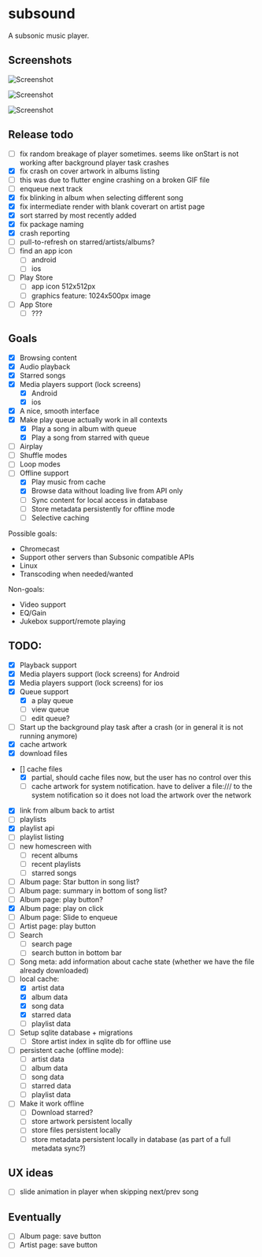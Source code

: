 # subsound

A subsonic music player.

## Screenshots

![Screenshot](screenshots/screenshot_161625497.png)

![Screenshot](screenshots/albumview.png)

![Screenshot](screenshots/artistview.png)

## Release todo

- [ ] fix random breakage of player sometimes. seems like onStart is not working after background player task crashes
- [X] fix crash on cover artwork in albums listing
 - [ ] this was due to flutter engine crashing on a broken GIF file
- [ ] enqueue next track
- [X] fix blinking in album when selecting different song
- [X] fix intermediate render with blank coverart on artist page
- [X] sort starred by most recently added
- [X] fix package naming
- [X] crash reporting
- [ ] pull-to-refresh on starred/artists/albums?
- [ ] find an app icon
  - [ ] android
  - [ ] ios
- [ ] Play Store
  - [ ] app icon 512x512px
  - [ ] graphics feature: 1024x500px image
- [ ] App Store
  - [ ] ???

## Goals

- [X] Browsing content
- [X] Audio playback
- [X] Starred songs
- [X] Media players support (lock screens)
  - [X] Android
  - [X] ios
- [X] A nice, smooth interface
- [X] Make play queue actually work in all contexts
  - [X] Play a song in album with queue
  - [X] Play a song from starred with queue
- [ ] Airplay
- [ ] Shuffle modes
- [ ] Loop modes
- [ ] Offline support
  - [X] Play music from cache
  - [X] Browse data without loading live from API only
  - [ ] Sync content for local access in database
  - [ ] Store metadata persistently for offline mode
  - [ ] Selective caching

Possible goals:
 - Chromecast
 - Support other servers than Subsonic compatible APIs
 - Linux
 - Transcoding when needed/wanted
 
Non-goals:
 - Video support
 - EQ/Gain
 - Jukebox support/remote playing

## TODO:
 - [X] Playback support
 - [X] Media players support (lock screens) for Android
 - [X] Media players support (lock screens) for ios
 - [X] Queue support
   - [X] a play queue
   - [ ] view queue
   - [ ] edit queue?
 - [ ] Start up the background play task after a crash (or in general it is not running anymore)
 - [X] cache artwork
 - [X] download files
 - [\] cache files
   - [X] partial, should cache files now, but the user has no control over this
   - [ ] cache artwork for system notification. have to deliver a file:/// 
         to the system notification so it does not load the artwork over the network
 - [X] link from album back to artist
 - [ ] playlists
  - [X] playlist api
  - [ ] playlist listing
  - [ ] new homescreen with
     - [ ] recent albums
     - [ ] recent playlists
     - [ ] starred songs
 - [ ] Album page: Star button in song list?
 - [ ] Album page: summary in bottom of song list?
 - [ ] Album page: play button?
 - [X] Album page: play on click
 - [ ] Album page: Slide to enqueue
 - [ ] Artist page: play button
 - [ ] Search
   - [ ] search page
   - [ ] search button in bottom bar
 - [ ] Song meta: add information about cache state (whether we have the file already downloaded)
 - [ ] local cache:
     - [X] artist data
     - [X] album data
     - [X] song data
     - [X] starred data
     - [ ] playlist data
 - [ ] Setup sqlite database + migrations
    - [ ] Store artist index in sqlite db for offline use
 - [ ] persistent cache (offline mode):
     - [ ] artist data
     - [ ] album data
     - [ ] song data
     - [ ] starred data
     - [ ] playlist data
 - [ ] Make it work offline
    - [ ] Download starred?
    - [ ] store artwork persistent locally
    - [ ] store files persistent locally
    - [ ] store metadata persistent locally in database (as part of a full metadata sync?)

## UX ideas
 - [ ] slide animation in player when skipping next/prev song

## Eventually
 - [ ] Album page: save button
 - [ ] Artist page: save button
